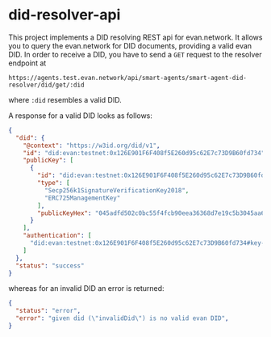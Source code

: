 # did-resolver-api
This project implements a DID resolving REST api for evan.network.
It allows you to query the evan.network for DID documents, providing a valid evan DID.
In order to receive a DID, you have to send a `GET` request to the resolver endpoint at


`https://agents.test.evan.network/api/smart-agents/smart-agent-did-resolver/did/get/:did`

where `:did` resembles a valid DID.

A response for a valid DID looks as follows:

```JSON
{
  "did": {
    "@context": "https://w3id.org/did/v1",
    "id": "did:evan:testnet:0x126E901F6F408f5E260d95c62E7c73D9B60fd734",
    "publicKey": [
      {
        "id": "did:evan:testnet:0x126E901F6F408f5E260d95c62E7c73D9B60fd734#key-1",
        "type": [
          "Secp256k1SignatureVerificationKey2018",
          "ERC725ManagementKey"
        ],
        "publicKeyHex": "045adfd502c0bc55f4fcb90eea36368d7e19c5b3045aa6f51dfa3699046e9751251d21bc6bdd06c1ff0014fcbbf9f1d83c714434f2b33d713aaf46760f2d53f10d"
      }
    ],
    "authentication": [
      "did:evan:testnet:0x126E901F6F408f5E260d95c62E7c73D9B60fd734#key-1"
    ]
  },
  "status": "success"
}
```

whereas for an invalid DID an error is returned:

```JSON
{
  "status": "error",
  "error": "given did (\"invalidDid\") is no valid evan DID",
}
```

